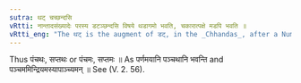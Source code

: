 ```yaml
---
sutra: थट् चच्छन्दसि
vRtti: नान्तादसंख्यादेः परस्य डटञ्छन्दसि विषये थडागमो भवति, चकारात्पक्षे मडपि भवति ॥
vRtti_eng: "The थट् is the augment of डट्, in the _Chhandas_, after a Numeral ending in न्  and not preceded by another numeral : as well as the augment मट् ॥"
---
```

Thus पंचथः, सप्तथः or पंचमः, सप्तमः ॥ As पर्णमयानि पञ्चथानि भवन्ति and पञ्चममिन्द्रियमस्यापाञ्च्यमन् ॥ See (V. 2. 56).
